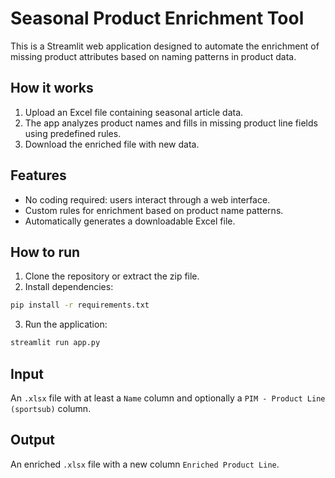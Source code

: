 # Seasonal Product Enrichment Tool

This is a Streamlit web application designed to automate the enrichment of missing product attributes based on naming patterns in product data.

## How it works

1. Upload an Excel file containing seasonal article data.
2. The app analyzes product names and fills in missing product line fields using predefined rules.
3. Download the enriched file with new data.

## Features

- No coding required: users interact through a web interface.
- Custom rules for enrichment based on product name patterns.
- Automatically generates a downloadable Excel file.

## How to run

1. Clone the repository or extract the zip file.
2. Install dependencies:

```bash
pip install -r requirements.txt
```

3. Run the application:

```bash
streamlit run app.py
```

## Input

An `.xlsx` file with at least a `Name` column and optionally a `PIM - Product Line (sportsub)` column.

## Output

An enriched `.xlsx` file with a new column `Enriched Product Line`.
